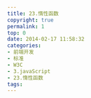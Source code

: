 ```yaml
---
title: 23.惰性函数
copyright: true
permalink: 1
top: 0
date: 2014-02-17 11:58:32
categories:
- 前端开发
- 标准
- W3C
- 3.javaScript
- 23.惰性函数
tags:
---
```

